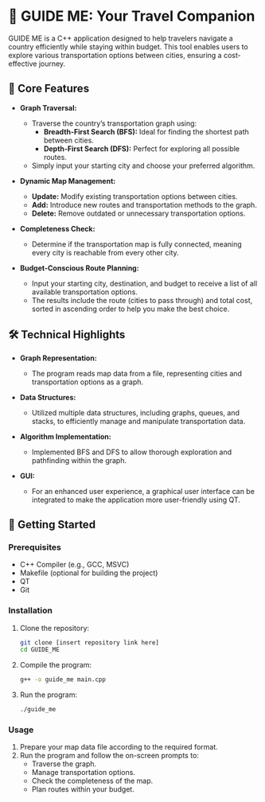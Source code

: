 # 🚀 GUIDE ME: Your Travel Companion

GUIDE ME is a C++ application designed to help travelers navigate a country efficiently while staying within budget. This tool enables users to explore various transportation options between cities, ensuring a cost-effective journey. 

## 🌟 Core Features

- **Graph Traversal:**
  - Traverse the country’s transportation graph using:
    - **Breadth-First Search (BFS):** Ideal for finding the shortest path between cities.
    - **Depth-First Search (DFS):** Perfect for exploring all possible routes.
  - Simply input your starting city and choose your preferred algorithm.

- **Dynamic Map Management:**
  - **Update:** Modify existing transportation options between cities.
  - **Add:** Introduce new routes and transportation methods to the graph.
  - **Delete:** Remove outdated or unnecessary transportation options.

- **Completeness Check:**
  - Determine if the transportation map is fully connected, meaning every city is reachable from every other city.

- **Budget-Conscious Route Planning:**
  - Input your starting city, destination, and budget to receive a list of all available transportation options.
  - The results include the route (cities to pass through) and total cost, sorted in ascending order to help you make the best choice.

## 🛠 Technical Highlights

- **Graph Representation:** 
  - The program reads map data from a file, representing cities and transportation options as a graph.
  
- **Data Structures:**
  - Utilized multiple data structures, including graphs, queues, and stacks, to efficiently manage and manipulate transportation data.
  
- **Algorithm Implementation:**
  - Implemented BFS and DFS to allow thorough exploration and pathfinding within the graph.

- **GUI:**
  - For an enhanced user experience, a graphical user interface can be integrated to make the application more user-friendly using QT.

## 🚧 Getting Started

### Prerequisites

- C++ Compiler (e.g., GCC, MSVC)
- Makefile (optional for building the project)
- QT
- Git

### Installation

1. Clone the repository:
   ```bash
   git clone [insert repository link here]
   cd GUIDE_ME
   ```

2. Compile the program:
   ```bash
   g++ -o guide_me main.cpp
   ```

3. Run the program:
   ```bash
   ./guide_me
   ```

### Usage

1. Prepare your map data file according to the required format.
2. Run the program and follow the on-screen prompts to:
   - Traverse the graph.
   - Manage transportation options.
   - Check the completeness of the map.
   - Plan routes within your budget.
